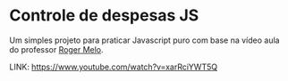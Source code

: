 # Controle de despesas JS

Um simples projeto para praticar Javascript puro com base na vídeo aula do professor [Roger Melo](https://github.com/Roger-Melo/controle-de-despesas).

LINK: https://www.youtube.com/watch?v=xarRciYWT5Q
